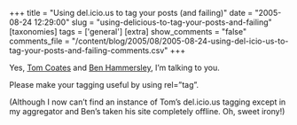 +++
title = "Using del.icio.us to tag your posts (and failing)"
date = "2005-08-24 12:29:00"
slug = "using-delicious-to-tag-your-posts-and-failing"
[taxonomies]
tags = ['general']
[extra]
show_comments = "false"
comments_file = "/content/blog/2005/08/2005-08-24-using-del-icio-us-to-tag-your-posts-and-failing-comments.csv"
+++

Yes, [Tom Coates](http://www.plasticbag.org) and [Ben Hammersley](http://www.benhammersley.com), I’m talking to you.

Please make your tagging useful by using rel=”tag”.

(Although I now can’t find an instance of Tom’s del.icio.us tagging except in my aggregator and Ben’s taken his site completely offline. Oh, sweet irony!)
